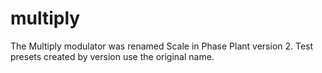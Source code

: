 # multiply

The Multiply modulator was renamed Scale in Phase Plant version 2. Test presets
created by version use the original name.